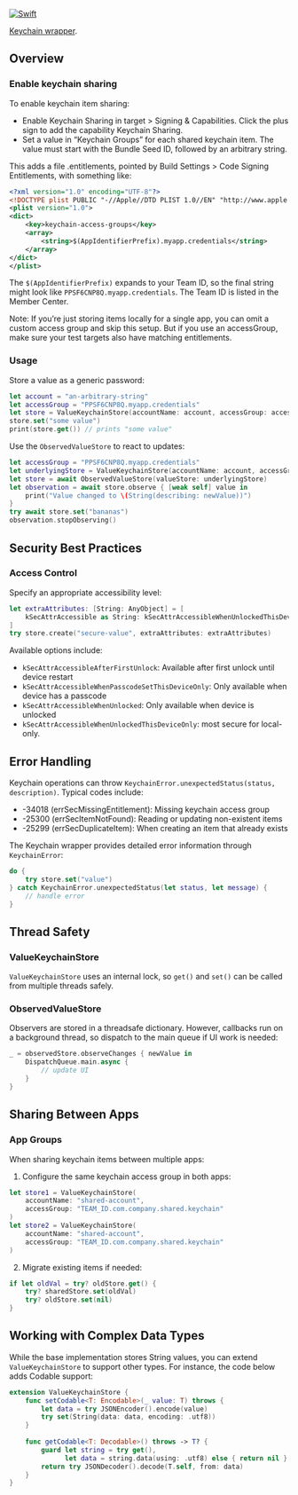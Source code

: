 [![Swift](https://github.com/janodevorg/Keychain/actions/workflows/swift.yml/badge.svg)](https://github.com/janodevorg/Keychain/actions/workflows/swift.yml)

[Keychain wrapper](https://janodevorg.github.io/Keychain/documentation/keychain/).

## Overview

### Enable keychain sharing

To enable keychain item sharing:

- Enable Keychain Sharing in target > Signing & Capabilities. Click the plus sign to add the 
  capability Keychain Sharing.
- Set a value in “Keychain Groups” for each shared keychain item. The value must start with the 
  Bundle Seed ID, followed by an arbitrary string.

This adds a file <TargetName>.entitlements, pointed by Build Settings > Code Signing 
Entitlements, with something like:

```xml
<?xml version="1.0" encoding="UTF-8"?>
<!DOCTYPE plist PUBLIC "-//Apple//DTD PLIST 1.0//EN" "http://www.apple.com/DTDs/PropertyList-1.0.dtd">
<plist version="1.0">
<dict>
    <key>keychain-access-groups</key>
    <array>
        <string>$(AppIdentifierPrefix).myapp.credentials</string>
    </array>
</dict>
</plist>
```

The `$(AppIdentifierPrefix)` expands to your Team ID, so the final string might look like `PPSF6CNP8Q.myapp.credentials`.
The Team ID is listed in the Member Center. 

Note: If you’re just storing items locally for a single app, you can omit a custom access group and skip this setup. But if you use an accessGroup, make sure your test targets also have matching entitlements.

### Usage 

Store a value as a generic password:
```swift
let account = "an-arbitrary-string"
let accessGroup = "PPSF6CNP8Q.myapp.credentials"
let store = ValueKeychainStore(accountName: account, accessGroup: accessGroup)
store.set("some value")
print(store.get()) // prints "some value"
```

Use the `ObservedValueStore` to react to updates:
```swift
let accessGroup = "PPSF6CNP8Q.myapp.credentials"
let underlyingStore = ValueKeychainStore(accountName: account, accessGroup: accessGroup)
let store = await ObservedValueStore(valueStore: underlyingStore)
let observation = await store.observe { [weak self] value in
    print("Value changed to \(String(describing: newValue))")
} 
try await store.set("bananas")
observation.stopObserving()
```

## Security Best Practices

### Access Control

Specify an appropriate accessibility level:
```swift
let extraAttributes: [String: AnyObject] = [
    kSecAttrAccessible as String: kSecAttrAccessibleWhenUnlockedThisDeviceOnly
]
try store.create("secure-value", extraAttributes: extraAttributes)
```

Available options include:
- `kSecAttrAccessibleAfterFirstUnlock`: Available after first unlock until device restart
- `kSecAttrAccessibleWhenPasscodeSetThisDeviceOnly`: Only available when device has a passcode
- `kSecAttrAccessibleWhenUnlocked`: Only available when device is unlocked
- `kSecAttrAccessibleWhenUnlockedThisDeviceOnly`: most secure for local-only.

## Error Handling

Keychain operations can throw `KeychainError.unexpectedStatus(status, description)`. Typical codes include:

- -34018 (errSecMissingEntitlement): Missing keychain access group
- -25300 (errSecItemNotFound): Reading or updating non-existent items
- -25299 (errSecDuplicateItem): When creating an item that already exists

The Keychain wrapper provides detailed error information through `KeychainError`:

```swift
do {
    try store.set("value")
} catch KeychainError.unexpectedStatus(let status, let message) {
    // handle error
}
```

## Thread Safety

### ValueKeychainStore
`ValueKeychainStore` uses an internal lock, so `get()` and `set()` can be called from multiple threads safely.

### ObservedValueStore
Observers are stored in a threadsafe dictionary. However, callbacks run on a background thread, so dispatch to the main queue if UI work is needed:
```swift
_ = observedStore.observeChanges { newValue in
    DispatchQueue.main.async {
        // update UI
    }
}
```

## Sharing Between Apps

### App Groups
When sharing keychain items between multiple apps:

1. Configure the same keychain access group in both apps:
```swift
let store1 = ValueKeychainStore(
    accountName: "shared-account",
    accessGroup: "TEAM_ID.com.company.shared.keychain"
)
let store2 = ValueKeychainStore(
    accountName: "shared-account",
    accessGroup: "TEAM_ID.com.company.shared.keychain"
)
```
2. Migrate existing items if needed:
```swift
if let oldVal = try? oldStore.get() {
    try? sharedStore.set(oldVal)
    try? oldStore.set(nil)
}
```

## Working with Complex Data Types

While the base implementation stores String values, you can extend `ValueKeychainStore` to support other types.
For instance, the code below adds Codable support:

```swift
extension ValueKeychainStore {
    func setCodable<T: Encodable>(_ value: T) throws {
        let data = try JSONEncoder().encode(value)
        try set(String(data: data, encoding: .utf8))
    }
    
    func getCodable<T: Decodable>() throws -> T? {
        guard let string = try get(),
              let data = string.data(using: .utf8) else { return nil }
        return try JSONDecoder().decode(T.self, from: data)
    }
}
```
